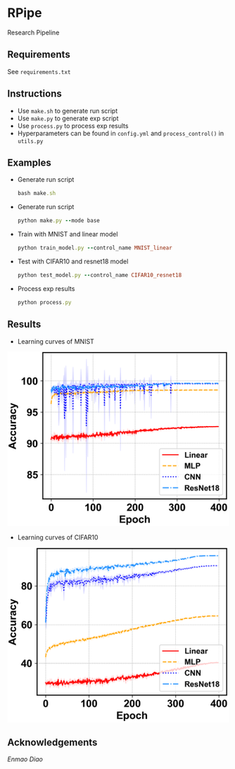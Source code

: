 # RPipe
Research Pipeline
 
## Requirements
See `requirements.txt`

## Instructions
- Use `make.sh` to generate run script
- Use `make.py` to generate exp script
- Use `process.py` to process exp results
- Hyperparameters can be found in `config.yml` and `process_control()` in `utils.py`

## Examples
 - Generate run script
    ```ruby
    bash make.sh
    ```
 - Generate run script
    ```ruby
    python make.py --mode base
    ```
 - Train with MNIST and linear model
    ```ruby
    python train_model.py --control_name MNIST_linear
    ```
 - Test with CIFAR10 and resnet18 model
    ```ruby
    python test_model.py --control_name CIFAR10_resnet18
    ```
 - Process exp results
    ```ruby
    python process.py
    ```

## Results
- Learning curves of MNIST
<p align="center">
<img src="/asset/MNIST_Accuracy_mean.png">
</p>


- Learning curves of CIFAR10
<p align="center">
<img src="/asset/CIFAR10_Accuracy_mean.png">
</p>


## Acknowledgements
*Enmao Diao*
